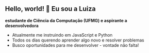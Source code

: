 ## Hello, world! 👋 Eu sou a Luiza

**estudante de Ciência da Computação (UFMG) e aspirante a desenvolvedora**

- Atualmente me instruindo em JavaScript e Python
- Todos os dias querendo aprender algo novo e resolver problemas
- Busco oportunidades para me desenvolver - vontade não falta!
